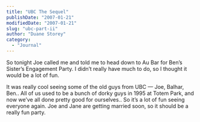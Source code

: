 ```yaml
---
title: "UBC The Sequel"
publishDate: "2007-01-21"
modifiedDate: "2007-01-21"
slug: "ubc-part-ii"
author: "Duane Storey"
category:
  - "Journal"
---
```


So tonight Joe called me and told me to head down to Au Bar for Ben’s Sister’s Engagement Party. I didn’t really have much to do, so I thought it would be a lot of fun.

It was really cool seeing some of the old guys from UBC — Joe, Balhar, Ben.. All of us used to be a bunch of dorky guys in 1995 at Totem Park, and now we’ve all done pretty good for ourselves.. So it’s a lot of fun seeing everyone again. Joe and Jane are getting married soon, so it should be a really fun party.